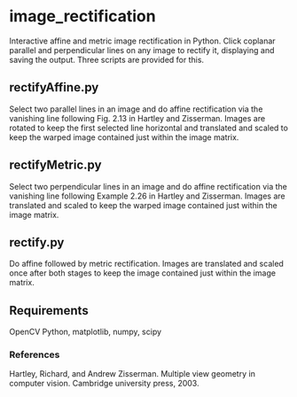 # image_rectification
Interactive affine and metric image rectification in Python. Click coplanar parallel and perpendicular lines on any image to rectify it, displaying and saving the output. Three scripts are provided for this.


## rectifyAffine.py
Select two parallel lines in an image and do affine rectification via the vanishing line following Fig. 2.13 in Hartley and Zisserman. Images are rotated to keep the first selected line horizontal and translated and scaled to keep the warped image contained just within the image matrix.

## rectifyMetric.py
Select two perpendicular lines in an image and do affine rectification via the vanishing line following Example 2.26 in Hartley and Zisserman. Images are translated and scaled to keep the warped image contained just within the image matrix.

## rectify.py
Do affine followed by metric rectification. Images are translated and scaled once after both stages to keep the image contained just within the image matrix.

## Requirements
OpenCV Python, matplotlib, numpy, scipy

### References
Hartley, Richard, and Andrew Zisserman. Multiple view geometry in computer vision. Cambridge university press, 2003.
